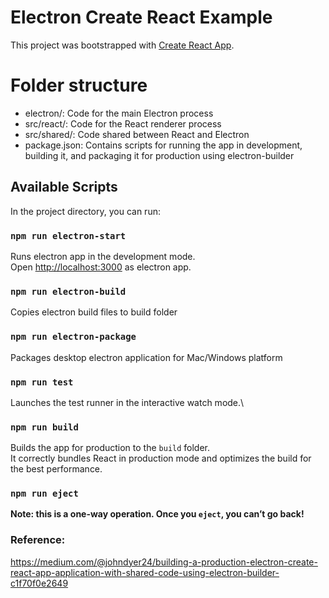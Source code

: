 # Electron Create React Example

This project was bootstrapped with [Create React App](https://github.com/facebook/create-react-app).

# Folder structure

- electron/: Code for the main Electron process
- src/react/: Code for the React renderer process
- src/shared/: Code shared between React and Electron
- package.json: Contains scripts for running the app in development, building it, and packaging it for production using electron-builder

## Available Scripts

In the project directory, you can run:

### `npm run electron-start`

Runs electron app in the development mode.\
Open [http://localhost:3000](http://localhost:3000) as electron app.

### `npm run electron-build`

Copies electron build files to build folder

### `npm run electron-package`

Packages desktop electron application for Mac/Windows platform

### `npm run test`

Launches the test runner in the interactive watch mode.\

### `npm run build`

Builds the app for production to the `build` folder.\
It correctly bundles React in production mode and optimizes the build for the best performance.

### `npm run eject`

**Note: this is a one-way operation. Once you `eject`, you can’t go back!**

### Reference:

https://medium.com/@johndyer24/building-a-production-electron-create-react-app-application-with-shared-code-using-electron-builder-c1f70f0e2649
